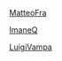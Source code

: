[MatteoFra](http://github.com "MatteoFra")

[ImaneQ](http://github.com "ImaneQ")

[LuigiVampa](http://github.com "LuigiVampa")
